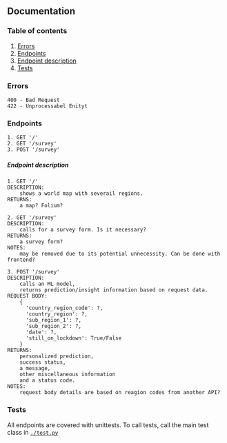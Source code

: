 ## Documentation

### Table of contents
1. [Errors](#errors)
2. [Endpoints](#endpoints)
3. [Endpoint description](#endpoint-description)
4. [Tests](#tests)

### Errors
```
400 - Bad Request
422 - Unprocessabel Enityt 
```

### Endpoints
```
1. GET '/'
2. GET '/survey'
3. POST '/survey'
```

##### Endpoint description
```
1. GET '/'
DESCRIPTION:
    shows a world map with severail regions.
RETURNS: 
    a map? Folium?
```

```
2. GET '/survey'
DESCRIPTION:
    calls for a survey form. Is it necessary?
RETURNS: 
    a survey form? 
NOTES: 
    may be removed due to its potential unnecessity. Can be done with frontend?
```

```
3. POST '/survey'
DESCRIPTION: 
    calls an ML model,
    returns prediction/insight information based on request data.
REQUEST BODY: 
    {
      'country_region_code': ?,
      'country_region': ?,
      'sub_region_1': ?,
      'sub_region_2': ?,
      'date': ?,
      'still_on_lockdown': True/False
    }
RETURNS: 
    personalized prediction, 
    success status, 
    a message, 
    other miscellaneous information
    and a status code.
NOTES:
    request body details are based on reagion codes from another API?
```

### Tests
All endpoints are covered with unittests. To call tests, call the main test class
in [`./test.py`](./test.py)